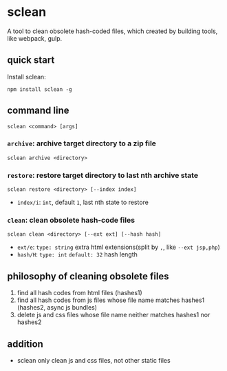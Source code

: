 # sclean

A tool to clean obsolete hash-coded files, which created by building tools, like webpack, gulp.

## quick start

Install sclean:

```
npm install sclean -g
```

## command line

```
sclean <command> [args]
```

### `archive`: archive target directory to a zip file

```
sclean archive <directory>
```

### `restore`: restore target directory to last nth archive state

```
sclean restore <directory> [--index index]
```

- `index/i`: `int`, default `1`, last nth state to restore

### `clean`: clean obsolete hash-code files

```
sclean clean <directory> [--ext ext] [--hash hash]
```

- `ext/e`: `type: string` extra html extensions(split by `,`, like `--ext jsp,php`)
- `hash/H`: `type: int` `default: 32` hash length

## philosophy of cleaning obsolete files

1. find all hash codes from html files (hashes1)
2. find all hash codes from js files whose file name matches hashes1 (hashes2, async js bundles)
3. delete js and css files whose file name neither matches hashes1 nor hashes2

## addition

- sclean only clean js and css files, not other static files
